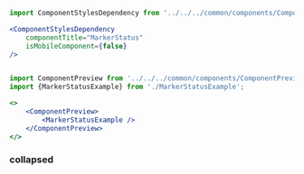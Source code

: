 ```jsx noeditor
import ComponentStylesDependency from '../../../common/components/ComponentStylesDependency/ComponentStylesDependency';

<ComponentStylesDependency 
    componentTitle="MarkerStatus"
    isMobileComponent={false} 
/>
```

```jsx noeditor

import ComponentPreview from '../../../common/components/ComponentPreview/ComponentPreview';
import {MarkerStatusExample} from './MarkerStatusExample';

<>
    <ComponentPreview>
        <MarkerStatusExample />
    </ComponentPreview>
</>
```

### collapsed

```html { "file": "./MarkerStatusExample.tsx" }
```